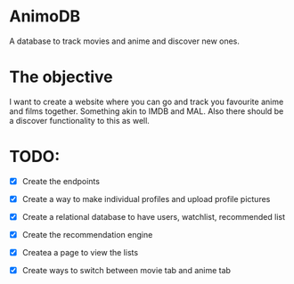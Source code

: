 # AnimoDB
A database to track movies and anime and discover new ones.

# The objective
I want to create a website where you can go and track you favourite anime and films together. Something akin to IMDB and MAL. Also there should be a discover functionality to this as well.

# TODO:
- [x] Create the endpoints
- [x] Create a way to make individual profiles and upload profile pictures
- [x] Create a relational database to have users, watchlist, recommended list
- [x] Create the recommendation engine
- [x] Createa a page to view the lists
- [x] Create ways to switch between movie tab and anime tab


